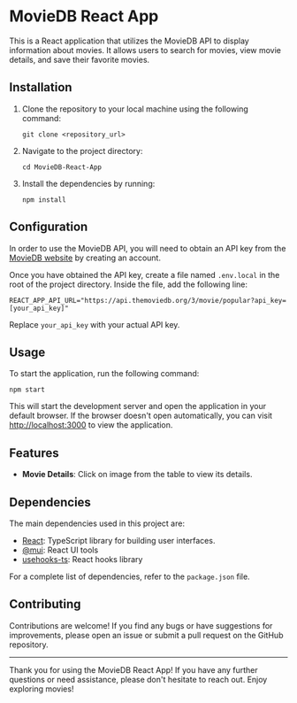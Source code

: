 # MovieDB React App

This is a React application that utilizes the MovieDB API to display information about movies. It allows users to search for movies, view movie details, and save their favorite movies.

## Installation

1. Clone the repository to your local machine using the following command:

   ```
   git clone <repository_url>
   ```

2. Navigate to the project directory:

   ```
   cd MovieDB-React-App
   ```

3. Install the dependencies by running:

   ```
   npm install
   ```

## Configuration

In order to use the MovieDB API, you will need to obtain an API key from the [MovieDB website](https://www.themoviedb.org/) by creating an account.

Once you have obtained the API key, create a file named `.env.local` in the root of the project directory. Inside the file, add the following line:

```
REACT_APP_API_URL="https://api.themoviedb.org/3/movie/popular?api_key=[your_api_key]"
```

Replace `your_api_key` with your actual API key.

## Usage

To start the application, run the following command:

```
npm start
```

This will start the development server and open the application in your default browser. If the browser doesn't open automatically, you can visit [http://localhost:3000](http://localhost:3000) to view the application.

## Features

- **Movie Details**: Click on image from the table to view its details.

## Dependencies

The main dependencies used in this project are:

- [React](https://reactjs.org/): TypeScript library for building user interfaces.
- [@mui](https://mui.com/): React UI tools
- [usehooks-ts](https://usehooks-ts.com/): React hooks library

For a complete list of dependencies, refer to the `package.json` file.

## Contributing

Contributions are welcome! If you find any bugs or have suggestions for improvements, please open an issue or submit a pull request on the GitHub repository.

---

Thank you for using the MovieDB React App! If you have any further questions or need assistance, please don't hesitate to reach out. Enjoy exploring movies!